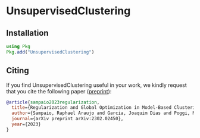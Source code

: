 # UnsupervisedClustering

## Installation

```julia
using Pkg
Pkg.add("UnsupervisedClustering")
```

## Citing

If you find UnsupervisedClustering useful in your work, we kindly request that you cite the following paper ([preprint](https://arxiv.org/abs/2302.02450)):

```bibtex
@article{sampaio2023regularization,
  title={Regularization and Global Optimization in Model-Based Clustering},
  author={Sampaio, Raphael Araujo and Garcia, Joaquim Dias and Poggi, Marcus and Vidal, Thibaut},
  journal={arXiv preprint arXiv:2302.02450},
  year={2023}
}
```
